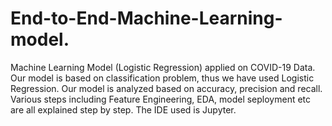 # End-to-End-Machine-Learning-model.
Machine Learning Model (Logistic Regression) applied on COVID-19 Data.
Our model is based on classification problem, thus we have used Logistic Regression.
Our model is analyzed based on accuracy, precision and recall.
Various steps including Feature Engineering, EDA, model seployment etc are all explained step by step.
The IDE used is Jupyter.
